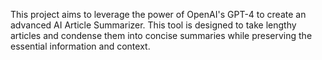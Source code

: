 This project aims to leverage the power of OpenAI's GPT-4 to create an advanced AI Article Summarizer. This tool is designed to take lengthy articles and condense them into concise summaries while preserving the essential information and context.